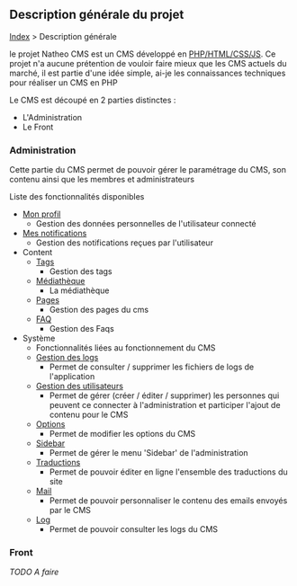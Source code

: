 ## Description générale du projet

[Index](../index.md) > Description générale

le projet Natheo CMS est un CMS développé en [PHP/HTML/CSS/JS][1]. 
Ce projet n'a aucune prétention de vouloir faire mieux que les CMS actuels du marché, il est partie d'une idée simple, ai-je les connaissances techniques pour réaliser un CMS en PHP

Le CMS est découpé en 2 parties distinctes :
- L'Administration
- Le Front

### Administration
Cette partie du CMS permet de pouvoir gérer le paramétrage du CMS, son contenu ainsi que les membres et administrateurs

Liste des fonctionnalités disponibles
* [Mon profil](Fonctionnelles/Administration/mon_profil.md)
  * Gestion des données personnelles de l'utilisateur connecté
* [Mes notifications](Fonctionnelles/Administration/Global/notifications.md)
  * Gestion des notifications reçues par l'utilisateur
* Content
  * [Tags](Fonctionnelles/Administration/Content/Tag/tag.md)
    * Gestion des tags
  * [Médiathèque](Fonctionnelles/Administration/Content/Mediateque/mediatheque.md)
    * La médiathèque
  * [Pages](Fonctionnelles/Administration/Content/Page/page.md)
    * Gestion des pages du cms
  * [FAQ](Fonctionnelles/Administration/Content/Faq/faq.md)
    * Gestion des Faqs
* Système
  * Fonctionnalités liées au fonctionnement du CMS
  * [Gestion des logs](Fonctionnelles/Administration/System/log.md)
    * Permet de consulter / supprimer les fichiers de logs de l'application
  * [Gestion des utilisateurs](Fonctionnelles/Administration/System/users/user.md) 
    * Permet de gérer (créer / éditer / supprimer) les personnes qui peuvent ce connecter à l'administration et participer l'ajout de contenu pour le CMS
  * [Options](Fonctionnelles/Administration/System/options_system.md)
    * Permet de modifier les options du CMS
  * [Sidebar](Fonctionnelles/Administration/System/sidebar.md)
    * Permet de gérer le menu 'Sidebar' de l'administration
  * [Traductions](Fonctionnelles/Administration/System/translation.md)
    * Permet de pouvoir éditer en ligne l'ensemble des traductions du site
  * [Mail](Fonctionnelles/Administration/System/mail.md)
    * Permet de pouvoir personnaliser le contenu des emails envoyés par le CMS
  * [Log](Fonctionnelles/Administration/System/log.md)
    * Permet de pouvoir consulter les logs du CMS

### Front
*TODO A faire*



[1]: Techniques/description.md